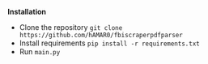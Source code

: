 **Installation**
- Clone the repository
`git clone https://github.com/hAMAR0/fbiscraperpdfparser`
- Install requirements
`pip install -r requirements.txt`
- Run `main.py`
